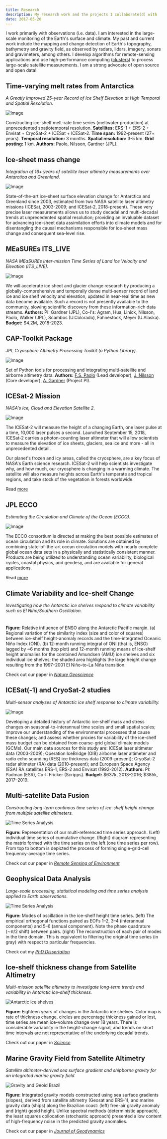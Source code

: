 ```yaml
---
title: Research
description: My research work and the projects I collaborate(d) with 
date: 2017-05-20
---
```


I work primarily with observations (i.e. data). I am interested in the large-scale monitoring of the Earth's surface and climate. My past and current work include the mapping and change detection of Earth's topography, bathymetry and gravity field, as observed by radars, lidars, imagery, sonars and gravimeters, among others. I develop algorithms for remote-sensing applications and use high-performance computing ([clusters](https://www.sdsc.edu/News%20Items/PR20150420_antarctic_ice.html)) to process large-scale satellite measurements. I am a strong advocate of open source and open data!


## Time-varying melt rates from Antarctica 

*A Greatly Improved 25-year Record of Ice Shelf Elevation at High Temporal and Spatial Resolution.*

![Image](/img/Paolo_etal_AGU18.png)

Constructing ice-shelf melt-rate time series  (meltwater production) at unprecedented spatiotemporal resolution. **Satellites:** ERS-1 + ERS-2 + Envisat + CryoSat-2 + ICESat + ICESat-2. **Time span:** 1992-present (27+ years). **Temporal resolution:** 3 months. **Spatial resolution:** 3-5 km. **Grid posting:** 1 km. **Authors:** Paolo, Nilsson, Gardner (JPL).


## Ice-sheet mass change

*Integration of 16+ years of satellite laser altimetry measurements over Antarctica and Greenland.*

![Image](/img/ice_sheet_change.png)

State-of-the-art ice-sheet surface elevation change for Antarctica and Greenland since 2003, estimated from two NASA satellite laser altimetry missions (ICESat, 2003-2009; and ICESat-2, 2018-present). These very precise laser measurements allows us to study decadal and multi-decadal trends at unprecedented spatial resolution; providing an invaluable dataset for advancing ice-sheet data assimilation efforts into climate models and for disentangling the causal mechanisms responsible for ice-sheet mass change and consequent sea-level rise.


## MEaSUREs ITS_LIVE 

*NASA MEaSUREs Inter-mission Time Series of Land Ice Velocity and Elevation (ITS_LIVE).*

![Image](/img/measures_itslive.png)

We will accelerate ice sheet and glacier change research by producing a globally-comprehensive and temporally dense multi-sensor record of land ice and ice shelf velocity and elevation, updated in near-real time as new data become available. Such a record is not presently available to the community, slowing scientific discovery from these information-rich data streams. **Authors:** PI: Gardner (JPL), Co-I's: Agram, Hua, Linick, Nilsson, Paolo, Walker (JPL), Scambos (U.Colorado), Fahnestock, Meyer (U.Alaska). **Budget:** $4.2M, 2018-2023.  


## CAP-Toolkit Package

*JPL Cryosphere Altimetry Processing Toolkit (a Python Library).*

![Image](/img/cap-toolkit.png)

Set of Python tools for processing and integrating multi-satellite and airborne altimetry data. **Authors:** [F.S. Paolo](https://science.jpl.nasa.gov/people/Serrano%20Paolo/) (Lead developer), [J. Nilsson](https://science.jpl.nasa.gov/people/Nilsson/) (Core developer), [A. Gardner](https://science.jpl.nasa.gov/people/AGardner/) (Project PI).


## ICESat-2 Mission 

*NASA's Ice, Cloud and Elevation Satellite 2.*

![Image](/img/icesat2.png)

The ICESat-2 will measure the height of a changing Earth, one laser pulse at a time, 10,000 laser pulses a second. Launched September 15, 2018, ICESat-2 carries a photon-counting laser altimeter that will allow scientists to measure the elevation of ice sheets, glaciers, sea ice and more - all in unprecedented detail.

Our planet's frozen and icy areas, called the cryosphere, are a key focus of NASA's Earth science research. ICESat-2 will help scientists investigate why, and how much, our cryosphere is changing in a warming climate. The satellite will also measure heights across Earth's temperate and tropical regions, and take stock of the vegetation in forests worldwide.

Read [more](https://icesat-2.gsfc.nasa.gov/)


## JPL ECCO 

*Estimating the Circulation and Climate of the Ocean (ECCO).*

![Image](/img/ecco.png)

The ECCO consortium is directed at making the best possible estimates of ocean circulation and its role in climate. Solutions are obtained by combining state-of-the-art ocean circulation models with nearly complete global ocean data sets in a physically and statistically consistent manner. Products are being utilized to understanding ocean variability, biological cycles, coastal physics, and geodesy, and are available for general applications.

Read [more](https://ecco.jpl.nasa.gov//)


## Climate Variability and Ice-shelf Change 

*Investigating how the Antarctic ice shelves respond to climate variability such as El Niño/Southern Oscillation.*

<img src="/img/enso_influence.png" width=10 />

**Figure:** Relative influence of ENSO along the Antarctic Pacific margin. (a) Regional variation of the similarity index (size and color of squares) between ice-shelf height-anomaly records and the time-integrated Oceanic Niño Index (ONI). (b) 12-month running integral of ONI (that is, ENSO) lagged by ~6 months (top plot) and 12-month running means of ice-shelf height anomalies for the combined Amundsen (AMU) ice shelves and six individual ice shelves; the shaded area highlights the large height change resulting from the 1997–2001 El Niño-to-La Niña transition.

Check out our paper in [*Nature Geoscience*](https://www.nature.com/articles/s41561-017-0033-0)


## ICESat(-1) and CryoSat-2 studies

*Multi-sensor analyses of Antarctic ice shelf response to climate variability.*

![Image](/img/ice_shelf_cartoon.png)

Developing a detailed history of Antarctic ice-shelf mass and stress changes on seasonal-to-interannual time scales and small spatial scales; improve our understanding of the environmental processes that cause these changes; and assess whether proxies for variability of the ice-shelf mass budget can be obtained from coarse-grid global climate models (GCMs). Our main data sources for this study are: ICESat laser altimeter data (2003-2009); Operation IceBridge (OIB) airborne laser altimeter and radio echo sounding (RES) ice thickness data (2009-present); CryoSat-2 radar altimeter (RA) data (2010-present); and European Space Agency (ESA) RA satellites ERS-1, ERS-2 and Envisat (1992-2012). **Authors:** PI: Padman (ESR), Co-I: Fricker (Scripps). **Budget:** $637k, 2013–2016; $385k, 2017–2019.  


## Multi-satellite Data Fusion 

*Constructing long-term continous time series of ice-shelf height change from multiple satellite altimeters.*

![Time Series Analysis](/img/tseries_matrix.png)

**Figure:** Representation of our multi-referenced time series approach. (Left) individual time series of cumulative change. (Right) diagram representing the matrix formed with the time series on the left (one time series per row). From top to bottom is depicted the process of forming single-grid-cell frequency-average time series.

Check out our paper in [*Remote Sensing of Environment*](https://www.sciencedirect.com/science/article/pii/S0034425716300268)


## Geophysical Data Analysis

*Large-scale processing, statistical modeling and time series analysis applied to Earth observations.*

![Time Series Analysis](/img/oscil_modes.png)

**Figure:** Modes of oscillation in the ice-shelf height time series. (left) The empirical orthogonal functions paired as EOFs 1–2, 3–4 (interannual components) and 5–6 (annual component). Note the phase quadrature (∼π/2 shift) between pairs. (right) The reconstruction of each pair of modes in the time domain. This is equivalent to filtering the original time series (in gray) with respect to particular frequencies.

Check out my [*PhD Dissertation*](http://fspaolo.net/work/phd/)


## Ice-shelf thickness change from Satellite Altimetry

*Multi-mission satellite altimetry to investigate long-term trends and variability in Antarctic ice-shelf thickness.*

![Antarctic ice shelves](/img/ishelf_change.png)

**Figure:** Eighteen years of changes in the Antarctic ice shelves. Color map is rate of thickness change, circles are percentage thickness gained or lost, time series are mean ice-volume change over 18 years. There is considerable variability in the height-change signal, and trends on short time intervals are not representative of the underlying decadal trends. 

Check out our paper in [*Science*](http://www.sciencemag.org/content/348/6232/327.abstract)


## Marine Gravity Field from Satellite Altimetry

*Satellite altimeter-derived sea surface gradient and shipborne gravity for an integrated marine gravity field.*

![Gravity and Geoid Brazil](/img/gravity_geoid.png)

**Figure:** Integrated gravity models constructed using sea surface gradients (slopes), derived from satellite altimetry (Geosat and ERS-1), and marine gravity data (ships) along the Brazilian coast: (left) free-air gravity anomaly and (right) geoid height. Unlike spectral methods (deterministic approach), the least squares collocation (stochastic approach) presented a low content of high-frequency noise in the predicted gravity anomalies. 

Check out our paper in [*Journal of Geodynamics*](http://www.sciencedirect.com/science/article/pii/S0264370710000803)

